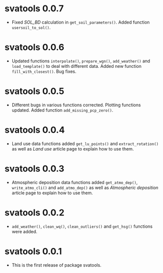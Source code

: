 # svatools 0.0.7

* Fixed *SOL_BD* calculation in `get_soil_parameters()`. Added function `usersoil_to_sol()`. 

# svatools 0.0.6

* Updated functions `interpolate()`, `prepare_wgn()`, `add_weather()` and `load_template()` to deal with different data. Added new function `fill_with_closest()`. Bug fixes. 

# svatools 0.0.5

* Different bugs in various functions corrected. Plotting functions updated. Added function `add_missing_pcp_zero()`.

# svatools 0.0.4

* Land use data functions added `get_lu_points()` and `extract_rotation()` as well as *Land use* article page to explain how to use them.

# svatools 0.0.3

* Atmospheric deposition data functions added `get_atmo_dep()`, `write_atmo_cli()` and `add_atmo_dep()` as well as *Atmospheric deposition* article page to explain how to use them.

# svatools 0.0.2

* `add_weather()`, `clean_wq()`, `clean_outliers()` and `get_hsg()` functions were added. 

# svatools 0.0.1

* This is the first release of package svatools.

